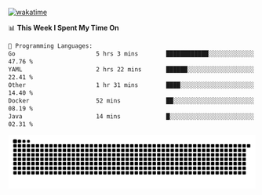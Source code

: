 [![wakatime](https://wakatime.com/badge/user/384f91c6-4eee-411f-8f3b-1b691f58a544.svg)](https://wakatime.com/@384f91c6-4eee-411f-8f3b-1b691f58a544)

<!--START_SECTION:waka-->
📊 **This Week I Spent My Time On** 

```text
💬 Programming Languages: 
Go                       5 hrs 3 mins        ████████████░░░░░░░░░░░░░   47.76 % 
YAML                     2 hrs 22 mins       ██████░░░░░░░░░░░░░░░░░░░   22.41 % 
Other                    1 hr 31 mins        ████░░░░░░░░░░░░░░░░░░░░░   14.40 % 
Docker                   52 mins             ██░░░░░░░░░░░░░░░░░░░░░░░   08.19 % 
Java                     14 mins             █░░░░░░░░░░░░░░░░░░░░░░░░   02.31 % 
```


<!--END_SECTION:waka-->

<picture>
  <source media="(prefers-color-scheme: dark)" srcset="https://raw.githubusercontent.com/fuwx295/fuwx295/output/github-contribution-grid-snake-dark.svg">
  <source media="(prefers-color-scheme: light)" srcset="https://raw.githubusercontent.com/fuwx295/fuwx295/output/github-contribution-grid-snake.svg">
  <img alt="github contribution grid snake animation" src="https://raw.githubusercontent.com/fuwx295/fuwx295/output/github-contribution-grid-snake.svg">
</picture>
